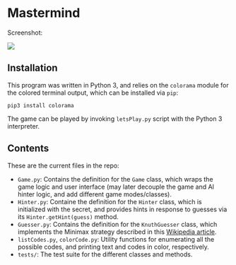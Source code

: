 # Mastermind

Screenshot:

![](http://g.recordit.co/JNspkCAMnu.gif)

## Installation

This program was written in Python 3, and relies on the `colorama` module for the colored terminal output, which can be installed via `pip`:

```
pip3 install colorama
```

The game can be played by invoking `letsPlay.py` script with the Python 3 interpreter.

## Contents

These are the current files in the repo:

* `Game.py`: Contains the definition for the `Game` class, which wraps the game logic and user interface (may later decouple the game and AI hinter logic, and add different game modes/classes).
* `Hinter.py`: Containe the definition for the `Hinter` class, which is initialized with the secret, and provides hints in response to guesses via its `Hinter.getHint(guess)` method.
* `Guesser.py`: Contains the definition for the `KnuthGuesser` class, which implements the Minimax strategy described in this [Wikipedia article](https://en.wikipedia.org/wiki/Mastermind_(board_game)).
* `listCodes.py`, `colorCode.py`: Utility functions for enumerating all the possible codes, and printing text and codes in color, respectively.
* `tests/`: The test suite for the different classes and methods.
